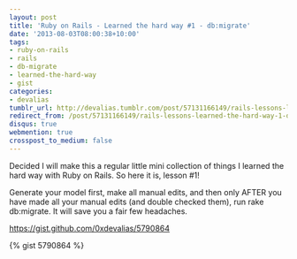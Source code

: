 ```yaml
---
layout: post
title: 'Ruby on Rails - Learned the hard way #1 - db:migrate'
date: '2013-08-03T08:00:38+10:00'
tags:
- ruby-on-rails
- rails
- db-migrate
- learned-the-hard-way
- gist
categories:
- devalias
tumblr_url: http://devalias.tumblr.com/post/57131166149/rails-lessons-learned-the-hard-way-1-db-migrate
redirect_from: /post/57131166149/rails-lessons-learned-the-hard-way-1-db-migrate
disqus: true
webmention: true
crosspost_to_medium: false
---
```

Decided I will make this a regular little mini collection of things I learned the hard way with Ruby on Rails. So here it is, lesson #1!

Generate your model first, make all manual edits, and then only AFTER you have made all your manual edits (and double checked them), run rake db:migrate. It will save you a fair few headaches.

https://gist.github.com/0xdevalias/5790864

{% gist 5790864 %}
